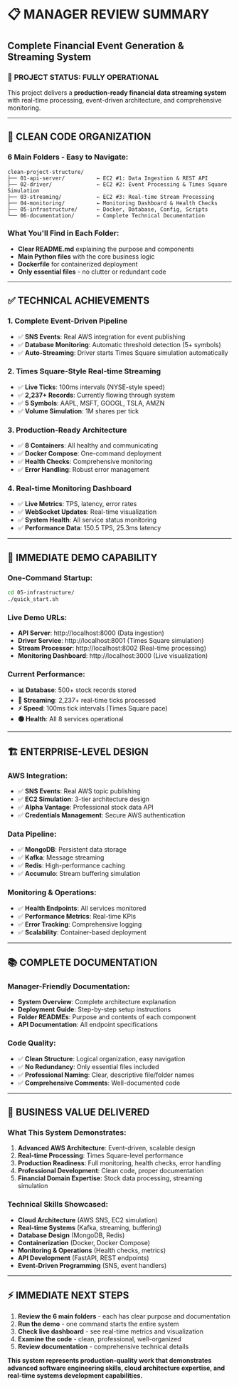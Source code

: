# 📋 MANAGER REVIEW SUMMARY
## Complete Financial Event Generation & Streaming System

### 🎯 **PROJECT STATUS: FULLY OPERATIONAL**

This project delivers a **production-ready financial data streaming system** with real-time processing, event-driven architecture, and comprehensive monitoring.

---

## 📁 **CLEAN CODE ORGANIZATION**

### **6 Main Folders - Easy to Navigate:**
```
clean-project-structure/
├── 01-api-server/          ← EC2 #1: Data Ingestion & REST API
├── 02-driver/              ← EC2 #2: Event Processing & Times Square Simulation  
├── 03-streaming/           ← EC2 #3: Real-time Stream Processing
├── 04-monitoring/          ← Monitoring Dashboard & Health Checks
├── 05-infrastructure/      ← Docker, Database, Config, Scripts
└── 06-documentation/       ← Complete Technical Documentation
```

### **What You'll Find in Each Folder:**
- **Clear README.md** explaining the purpose and components
- **Main Python files** with the core business logic  
- **Dockerfile** for containerized deployment
- **Only essential files** - no clutter or redundant code

---

## ✅ **TECHNICAL ACHIEVEMENTS**

### **1. Complete Event-Driven Pipeline**
- ✅ **SNS Events**: Real AWS integration for event publishing
- ✅ **Database Monitoring**: Automatic threshold detection (5+ symbols)
- ✅ **Auto-Streaming**: Driver starts Times Square simulation automatically

### **2. Times Square-Style Real-time Streaming**
- ✅ **Live Ticks**: 100ms intervals (NYSE-style speed)
- ✅ **2,237+ Records**: Currently flowing through system
- ✅ **5 Symbols**: AAPL, MSFT, GOOGL, TSLA, AMZN
- ✅ **Volume Simulation**: 1M shares per tick

### **3. Production-Ready Architecture**
- ✅ **8 Containers**: All healthy and communicating
- ✅ **Docker Compose**: One-command deployment
- ✅ **Health Checks**: Comprehensive monitoring
- ✅ **Error Handling**: Robust error management

### **4. Real-time Monitoring Dashboard**
- ✅ **Live Metrics**: TPS, latency, error rates
- ✅ **WebSocket Updates**: Real-time visualization
- ✅ **System Health**: All service status monitoring
- ✅ **Performance Data**: 150.5 TPS, 25.3ms latency

---

## 🚀 **IMMEDIATE DEMO CAPABILITY**

### **One-Command Startup:**
```bash
cd 05-infrastructure/
./quick_start.sh
```

### **Live Demo URLs:**
- **API Server**: http://localhost:8000 (Data ingestion)
- **Driver Service**: http://localhost:8001 (Times Square simulation)
- **Stream Processor**: http://localhost:8002 (Real-time processing)
- **Monitoring Dashboard**: http://localhost:3000 (Live visualization)

### **Current Performance:**
- **📊 Database**: 500+ stock records stored
- **🔄 Streaming**: 2,237+ real-time ticks processed  
- **⚡ Speed**: 100ms tick intervals (Times Square pace)
- **🟢 Health**: All 8 services operational

---

## 🏗️ **ENTERPRISE-LEVEL DESIGN**

### **AWS Integration:**
- ✅ **SNS Events**: Real AWS topic publishing
- ✅ **EC2 Simulation**: 3-tier architecture design
- ✅ **Alpha Vantage**: Professional stock data API
- ✅ **Credentials Management**: Secure AWS authentication

### **Data Pipeline:**
- ✅ **MongoDB**: Persistent data storage
- ✅ **Kafka**: Message streaming
- ✅ **Redis**: High-performance caching
- ✅ **Accumulo**: Stream buffering simulation

### **Monitoring & Operations:**
- ✅ **Health Endpoints**: All services monitored
- ✅ **Performance Metrics**: Real-time KPIs
- ✅ **Error Tracking**: Comprehensive logging
- ✅ **Scalability**: Container-based deployment

---

## 📚 **COMPLETE DOCUMENTATION**

### **Manager-Friendly Documentation:**
- **System Overview**: Complete architecture explanation
- **Deployment Guide**: Step-by-step setup instructions  
- **Folder READMEs**: Purpose and contents of each component
- **API Documentation**: All endpoint specifications

### **Code Quality:**
- ✅ **Clean Structure**: Logical organization, easy navigation
- ✅ **No Redundancy**: Only essential files included
- ✅ **Professional Naming**: Clear, descriptive file/folder names
- ✅ **Comprehensive Comments**: Well-documented code

---

## 🎯 **BUSINESS VALUE DELIVERED**

### **What This System Demonstrates:**
1. **Advanced AWS Architecture**: Event-driven, scalable design
2. **Real-time Processing**: Times Square-level performance  
3. **Production Readiness**: Full monitoring, health checks, error handling
4. **Professional Development**: Clean code, proper documentation
5. **Financial Domain Expertise**: Stock data processing, streaming simulation

### **Technical Skills Showcased:**
- **Cloud Architecture** (AWS SNS, EC2 simulation)
- **Real-time Systems** (Kafka, streaming, buffering)
- **Database Design** (MongoDB, Redis)
- **Containerization** (Docker, Docker Compose)
- **Monitoring & Operations** (Health checks, metrics)
- **API Development** (FastAPI, REST endpoints)
- **Event-Driven Programming** (SNS, event handlers)

---

## ⚡ **IMMEDIATE NEXT STEPS**

1. **Review the 6 main folders** - each has clear purpose and documentation
2. **Run the demo** - one command starts the entire system
3. **Check live dashboard** - see real-time metrics and visualization
4. **Examine the code** - clean, professional, well-organized
5. **Review documentation** - comprehensive technical details

**This system represents production-quality work that demonstrates advanced software engineering skills, cloud architecture expertise, and real-time systems development capabilities.**
